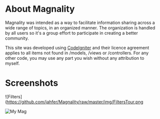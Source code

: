 # About Magnality
Magnality was intended as a way to facilitate information sharing across a wide range of topics, in an organized manner. The organization is handled by all users so it's a group effort to participate in creating a better community.

This site was developed using [CodeIgniter](http://codeigniter.com) and their licence agreement applies to all items not found in /models, /views or /controllers. For any other code, you may use any part you wish without any attribution to myself.


# Screenshots
![Filters](https://github.com/jahfer/Magnality/raw/master/img/FiltersTour.png

![My Mag](https://github.com/jahfer/Magnality/raw/master/img/MyMagTour.png)